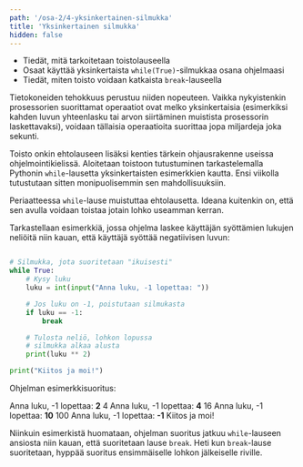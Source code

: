 ```yaml
---
path: '/osa-2/4-yksinkertainen-silmukka'
title: 'Yksinkertainen silmukka'
hidden: false
---
```


<text-box variant='learningObjectives' name='Oppimistavoitteet'>

- Tiedät, mitä tarkoitetaan toistolauseella
- Osaat käyttää yksinkertaista `while(True)`-silmukkaa osana ohjelmaasi
- Tiedät, miten toisto voidaan katkaista `break`-lauseella

</text-box>

Tietokoneiden tehokkuus perustuu niiden nopeuteen. Vaikka nykyistenkin prosessorien suorittamat operaatiot ovat melko yksinkertaisia (esimerkiksi kahden luvun yhteenlasku tai arvon siirtäminen muistista prosessorin laskettavaksi), voidaan tällaisia operaatioita suorittaa jopa miljardeja joka sekunti.

Toisto onkin ehtolauseen lisäksi kenties tärkein ohjausrakenne useissa ohjelmointikielissä. Aloitetaan toistoon tutustuminen tarkastelemalla Pythonin `while`-lausetta yksinkertaisten esimerkkien kautta. Ensi viikolla tutustutaan sitten monipuolisemmin sen mahdollisuuksiin.

Periaatteessa `while`-lause muistuttaa ehtolausetta. Ideana kuitenkin on, että sen avulla voidaan toistaa jotain lohko useamman kerran.

Tarkastellaan esimerkkiä, jossa ohjelma laskee käyttäjän syöttämien lukujen neliöitä niin kauan, että käyttäjä syöttää negatiivisen luvun:

```python

# Silmukka, jota suoritetaan "ikuisesti"
while True:
    # Kysy luku
    luku = int(input("Anna luku, -1 lopettaa: "))

    # Jos luku on -1, poistutaan silmukasta
    if luku == -1:
        break

    # Tulosta neliö, lohkon lopussa
    # silmukka alkaa alusta
    print(luku ** 2)

print("Kiitos ja moi!")

```

Ohjelman esimerkkisuoritus:

<sample-output>

Anna luku, -1 lopettaa: **2**
4
Anna luku, -1 lopettaa: **4**
16
Anna luku, -1 lopettaa: **10**
100
Anna luku, -1 lopettaa: **-1**
Kiitos ja moi!

</sample-output>

Niinkuin esimerkistä huomataan, ohjelman suoritus jatkuu `while`-lauseen ansiosta niin kauan, että suoritetaan lause `break`. Heti kun `break`-lause suoritetaan, hyppää suoritus ensimmäiselle lohkon jälkeiselle riville.
